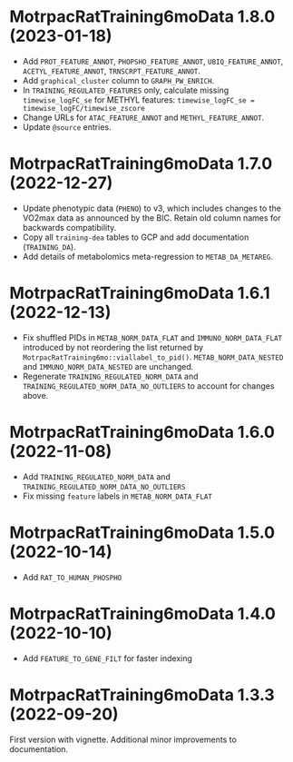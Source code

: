 # MotrpacRatTraining6moData 1.8.0 (2023-01-18)

* Add `PROT_FEATURE_ANNOT`, `PHOPSHO_FEATURE_ANNOT`, `UBIQ_FEATURE_ANNOT`, 
`ACETYL_FEATURE_ANNOT`, `TRNSCRPT_FEATURE_ANNOT`.  
* Add `graphical_cluster` column to `GRAPH_PW_ENRICH`.  
* In `TRAINING_REGULATED_FEATURES` only, calculate missing `timewise_logFC_se` 
for METHYL features: `timewise_logFC_se = timewise_logFC/timewise_zscore`  
* Change URLs for `ATAC_FEATURE_ANNOT` and `METHYL_FEATURE_ANNOT`.  
* Update `@source` entries.  

# MotrpacRatTraining6moData 1.7.0 (2022-12-27)

* Update phenotypic data (`PHENO`) to v3, which includes changes to the VO2max data as announced by the BIC. 
Retain old column names for backwards compatibility.  
* Copy all `training-dea` tables to GCP and add documentation (`TRAINING_DA`).  
* Add details of metabolomics meta-regression to `METAB_DA_METAREG`.  

# MotrpacRatTraining6moData 1.6.1 (2022-12-13)

* Fix shuffled PIDs in `METAB_NORM_DATA_FLAT` and `IMMUNO_NORM_DATA_FLAT` introduced by 
not reordering the list returned by `MotrpacRatTraining6mo::viallabel_to_pid()`. 
`METAB_NORM_DATA_NESTED` and `IMMUNO_NORM_DATA_NESTED` are unchanged. 
* Regenerate `TRAINING_REGULATED_NORM_DATA` and `TRAINING_REGULATED_NORM_DATA_NO_OUTLIERS` to account for changes above.  

# MotrpacRatTraining6moData 1.6.0 (2022-11-08)

* Add `TRAINING_REGULATED_NORM_DATA` and `TRAINING_REGULATED_NORM_DATA_NO_OUTLIERS`  
* Fix missing `feature` labels in `METAB_NORM_DATA_FLAT` 

# MotrpacRatTraining6moData 1.5.0 (2022-10-14)

* Add `RAT_TO_HUMAN_PHOSPHO` 

# MotrpacRatTraining6moData 1.4.0 (2022-10-10)

* Add `FEATURE_TO_GENE_FILT` for faster indexing 

# MotrpacRatTraining6moData 1.3.3 (2022-09-20)

First version with vignette. Additional minor improvements to documentation. 

